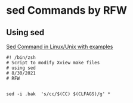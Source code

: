 # sed Commands by RFW

## Using sed

[Sed Command in Linux/Unix with examples](https://www.geeksforgeeks.org/sed-command-in-linux-unix-with-examples/)

    #! /bin/zsh
    # Script to modify Xview make files
    # using sed
    # 8/30/2021
    # RFW
    
    
    sed -i .bak  's/cc/$(CC) $(CLFAGS)/g' *
